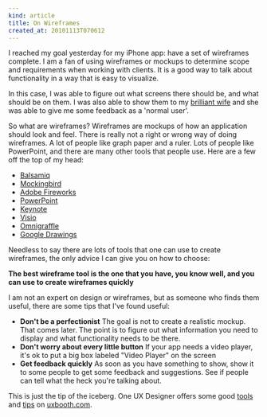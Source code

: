 ```yaml
---
kind: article
title: On Wireframes
created_at: 20101113T070612
---
```

I reached my goal yesterday for my iPhone app: have a set of wireframes complete. I am a fan of using wireframes or mockups to determine scope and requirements when working with clients. It is a good way to talk about functionality in a way that is easy to visualize.

In this case, I was able to figure out what screens there should be, and what should be on them. I was also able to show them to my [brilliant wife](http://www.keetonpr.com/blog) and she was able to give me some feedback as a 'normal user'.

So what are wireframes? Wireframes are mockups of how an application should look and feel. There is really not a right or wrong way of doing wireframes. A lot of people like graph paper and a ruler. Lots of people like PowerPoint, and there are many other tools that people use. Here are a few off the top of my head:

* [Balsamiq](http://balsamiq.com/)
* [Mockingbird](https://gomockingbird.com/)
* [Adobe Fireworks](http://www.adobe.com/products/fireworks/)
* [PowerPoint](http://www.raizlabs.com/blog/294/wireframing-in-powerpoint)
* [Keynote](http://keynotekungfu.com/)
* [Visio](http://blogs.msdn.com/b/visio/archive/2009/12/22/wireframe-shapes-in-visio-2010.aspx)
* [Omnigraffle](http://konigi.com/tools/omnigraffle-wireframe-stencils)
* [Google Drawings](http://mortenjust.com/2010/04/19/a-wireframe-kit-for-google-drawings/)

Needless to say there are lots of tools that one can use to create wireframes, the only advice I can give you on how to choose:

**The best wireframe tool is the one that you have, you know well, and you can use to create wireframes quickly**

I am not an expert on design or wireframes, but as someone who finds them useful, there are some tips that I've found useful:

* **Don't be a perfectionist** The goal is not to create a realistic mockup. That comes later. The point is to figure out what information you need to display and what functionality needs to be there.
* **Don't worry about every little button** If your app needs a video player, it's ok to put a big box labeled "Video Player" on the screen
* **Get feedback quickly** As soon as you have something to show, show it to some people to get some feedback and suggestions. See if people can tell what the heck you're talking about.

This is just the tip of the iceberg. One UX Designer offers some good [tools](http://www.uxbooth.com/blog/wireframing-tips-tools-and-techniques/) and [tips](http://www.uxbooth.com/blog/wireframing-tips-tools-and-techniques-pt-2/) on [uxbooth.com](http://www.uxbooth.com/).

